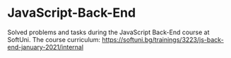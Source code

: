 # JavaScript-Back-End
 Solved problems and tasks during the JavaScript Back-End course at SoftUni. The course curriculum: https://softuni.bg/trainings/3223/js-back-end-january-2021/internal
